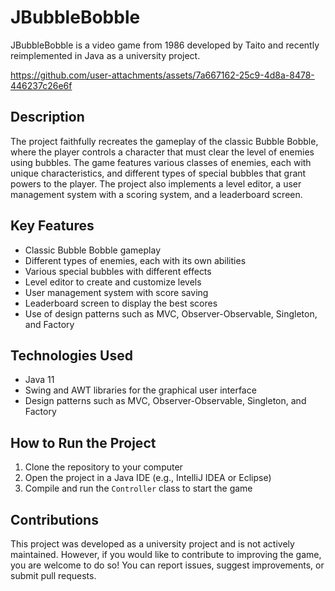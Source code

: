 # JBubbleBobble
JBubbleBobble is a video game from 1986 developed by Taito and recently reimplemented in Java as a university project.

https://github.com/user-attachments/assets/7a667162-25c9-4d8a-8478-446237c26e6f

## Description
The project faithfully recreates the gameplay of the classic Bubble Bobble, where the player controls a character that must clear the level of enemies using bubbles. The game features various classes of enemies, each with unique characteristics, and different types of special bubbles that grant powers to the player. The project also implements a level editor, a user management system with a scoring system, and a leaderboard screen.

## Key Features
- Classic Bubble Bobble gameplay
- Different types of enemies, each with its own abilities
- Various special bubbles with different effects
- Level editor to create and customize levels
- User management system with score saving
- Leaderboard screen to display the best scores
- Use of design patterns such as MVC, Observer-Observable, Singleton, and Factory

## Technologies Used
- Java 11
- Swing and AWT libraries for the graphical user interface
- Design patterns such as MVC, Observer-Observable, Singleton, and Factory

## How to Run the Project
1. Clone the repository to your computer
2. Open the project in a Java IDE (e.g., IntelliJ IDEA or Eclipse)
3. Compile and run the `Controller` class to start the game

## Contributions
This project was developed as a university project and is not actively maintained. However, if you would like to contribute to improving the game, you are welcome to do so! You can report issues, suggest improvements, or submit pull requests.
